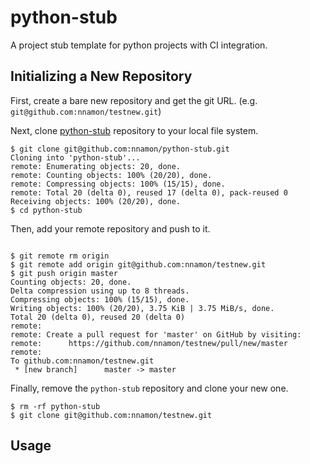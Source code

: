 # python-stub

A project stub template for python projects with CI integration.

## Initializing a New Repository

First, create a bare new repository and get the git URL. (e.g. `git@github.com:nnamon/testnew.git`)

Next, clone [python-stub](https://github.com/nnamon/python-stub) repository to your local file
system.

```shell
$ git clone git@github.com:nnamon/python-stub.git
Cloning into 'python-stub'...
remote: Enumerating objects: 20, done.
remote: Counting objects: 100% (20/20), done.
remote: Compressing objects: 100% (15/15), done.
remote: Total 20 (delta 0), reused 17 (delta 0), pack-reused 0
Receiving objects: 100% (20/20), done.
$ cd python-stub
```

Then, add your remote repository and push to it.

```shell

$ git remote rm origin
$ git remote add origin git@github.com:nnamon/testnew.git
$ git push origin master
Counting objects: 20, done.
Delta compression using up to 8 threads.
Compressing objects: 100% (15/15), done.
Writing objects: 100% (20/20), 3.75 KiB | 3.75 MiB/s, done.
Total 20 (delta 0), reused 20 (delta 0)
remote:
remote: Create a pull request for 'master' on GitHub by visiting:
remote:      https://github.com/nnamon/testnew/pull/new/master
remote:
To github.com:nnamon/testnew.git
 * [new branch]      master -> master
```

Finally, remove the `python-stub` repository and clone your new one.

```shell
$ rm -rf python-stub
$ git clone git@github.com:nnamon/testnew.git
```

## Usage
